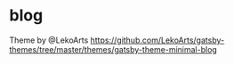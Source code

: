 # blog

Theme by @LekoArts
https://github.com/LekoArts/gatsby-themes/tree/master/themes/gatsby-theme-minimal-blog
